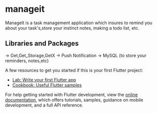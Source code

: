 # manageit

ManageIt is a task management application which insures to remind you about your task's,store your instinct notes, making a todo list, etc.

## Libraries and Packages
   -> Get,Get_Storage,GetX
   -> Push Notification
   -> MySQL (to store your reminders, notes,etc)


A few resources to get you started if this is your first Flutter project:

- [Lab: Write your first Flutter app](https://docs.flutter.dev/get-started/codelab)
- [Cookbook: Useful Flutter samples](https://docs.flutter.dev/cookbook)

For help getting started with Flutter development, view the
[online documentation](https://docs.flutter.dev/), which offers tutorials,
samples, guidance on mobile development, and a full API reference.

